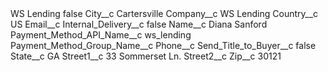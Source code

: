 <?xml version="1.0" encoding="UTF-8"?>
<CustomMetadata xmlns="http://soap.sforce.com/2006/04/metadata" xmlns:xsi="http://www.w3.org/2001/XMLSchema-instance" xmlns:xsd="http://www.w3.org/2001/XMLSchema">
    <label>WS Lending</label>
    <protected>false</protected>
    <values>
        <field>City__c</field>
        <value xsi:type="xsd:string">Cartersville</value>
    </values>
    <values>
        <field>Company__c</field>
        <value xsi:type="xsd:string">WS Lending</value>
    </values>
    <values>
        <field>Country__c</field>
        <value xsi:type="xsd:string">US</value>
    </values>
    <values>
        <field>Email__c</field>
        <value xsi:nil="true"/>
    </values>
    <values>
        <field>Internal_Delivery__c</field>
        <value xsi:type="xsd:boolean">false</value>
    </values>
    <values>
        <field>Name__c</field>
        <value xsi:type="xsd:string">Diana Sanford</value>
    </values>
    <values>
        <field>Payment_Method_API_Name__c</field>
        <value xsi:type="xsd:string">ws_lending</value>
    </values>
    <values>
        <field>Payment_Method_Group_Name__c</field>
        <value xsi:nil="true"/>
    </values>
    <values>
        <field>Phone__c</field>
        <value xsi:nil="true"/>
    </values>
    <values>
        <field>Send_Title_to_Buyer__c</field>
        <value xsi:type="xsd:boolean">false</value>
    </values>
    <values>
        <field>State__c</field>
        <value xsi:type="xsd:string">GA</value>
    </values>
    <values>
        <field>Street1__c</field>
        <value xsi:type="xsd:string">33 Sommerset Ln.</value>
    </values>
    <values>
        <field>Street2__c</field>
        <value xsi:nil="true"/>
    </values>
    <values>
        <field>Zip__c</field>
        <value xsi:type="xsd:string">30121</value>
    </values>
</CustomMetadata>
